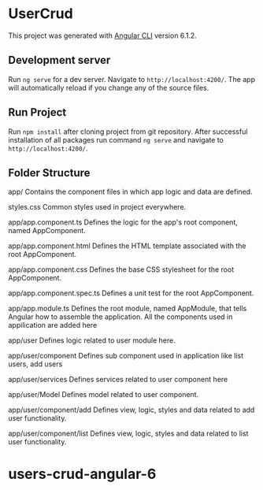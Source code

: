 # UserCrud

This project was generated with [Angular CLI](https://github.com/angular/angular-cli) version 6.1.2.

## Development server

Run `ng serve` for a dev server. Navigate to `http://localhost:4200/`. The app will automatically reload if you change any of the source files.

## Run Project
Run `npm install` after cloning project from git repository. After successful installation of all packages run command `ng serve` and navigate to `http://localhost:4200/`.

## Folder Structure
app/	Contains the component files in which app logic and data are defined.

styles.css	Common styles used in project everywhere.

app/app.component.ts	Defines the logic for the app's root component, named AppComponent. 

app/app.component.html	Defines the HTML template associated with the root AppComponent.

app/app.component.css	Defines the base CSS stylesheet for the root AppComponent.

app/app.component.spec.ts	Defines a unit test for the root AppComponent.

app/app.module.ts	Defines the root module, named AppModule, that tells Angular how to assemble the application. All the components used in appilication are added here 

app/user		Defines logic related to user module here.

app/user/component	Defines sub component used in application like list users, add users

app/user/services	Defines services related to user component here

app/user/Model		Defines model related to user component.

app/user/component/add	Defines view, logic, styles and data related to add user functionality.

app/user/component/list	Defines view, logic, styles and data related to list user functionality.

# users-crud-angular-6

